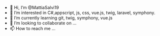 - 👋 Hi, I’m @MattiaSalvi19
- 👀 I’m interested in C#,appscript, js, css, vue.js, twig, laravel, symphony.
- 🌱 I’m currently learning git, twig, symphony, vue.js
- 💞️ I’m looking to collaborate on ...
- 📫 How to reach me ...

<!---
MattiaSalvi19/MattiaSalvi19 is a ✨ special ✨ repository because its `README.md` (this file) appears on your GitHub profile.
You can click the Preview link to take a look at your changes.
--->
